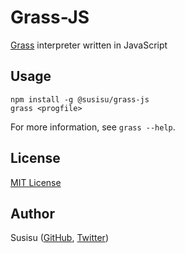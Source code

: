 # Grass-JS
[Grass](http://www.blue.sky.or.jp/grass/) interpreter written in JavaScript

## Usage
``` shell
npm install -g @susisu/grass-js
grass <progfile>
```

For more information, see `grass --help`.

## License
[MIT License](http://opensource.org/licenses/mit-license.php)

## Author
Susisu ([GitHub](https://github.com/susisu), [Twitter](https://twitter.com/susisu2413))
